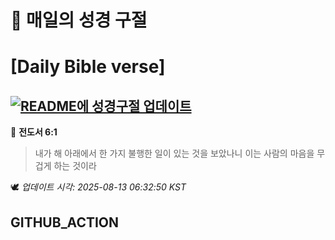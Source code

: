 # 🙏 매일의 성경 구절
# [Daily Bible verse]
## [![README에 성경구절 업데이트](https://github.com/DONGSUKA/first_test/actions/workflows/update-readme-bible.yml/badge.svg)](https://github.com/DONGSUKA/first_test/actions/workflows/update-readme-bible.yml)
<!-- START_BIBLE_VERSE -->
📖 **전도서 6:1**
> 내가 해 아래에서 한 가지 불행한 일이 있는 것을 보았나니 이는 사람의 마음을 무겁게 하는 것이라

🕊️ _업데이트 시각: 2025-08-13 06:32:50 KST_
  <!-- END_BIBLE_VERSE -->
## GITHUB_ACTION
